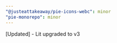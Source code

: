 ```yaml
---
"@justeattakeaway/pie-icons-webc": minor
"pie-monorepo": minor
---
```


[Updated] - Lit upgraded to v3

